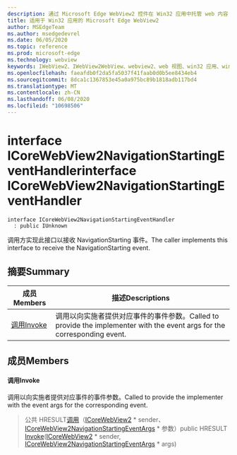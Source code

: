 ```yaml
---
description: 通过 Microsoft Edge WebView2 控件在 Win32 应用中托管 web 内容
title: 适用于 Win32 应用的 Microsoft Edge WebView2
author: MSEdgeTeam
ms.author: msedgedevrel
ms.date: 06/05/2020
ms.topic: reference
ms.prod: microsoft-edge
ms.technology: webview
keywords: IWebView2、IWebView2WebView、webview2、web 视图、win32 应用、win32、edge、ICoreWebView2、ICoreWebView2Controller、浏览器控件、边缘 html
ms.openlocfilehash: faeafdb0f2da5fa5037f41faab0d0b5ee8434eb4
ms.sourcegitcommit: 8dca1c1367853e45a0a975bc89b1818adb117bd4
ms.translationtype: MT
ms.contentlocale: zh-CN
ms.lasthandoff: 06/08/2020
ms.locfileid: "10698506"
---
```

# <span data-ttu-id="a5a1b-104">interface ICoreWebView2NavigationStartingEventHandler</span><span class="sxs-lookup"><span data-stu-id="a5a1b-104">interface ICoreWebView2NavigationStartingEventHandler</span></span> 

```
interface ICoreWebView2NavigationStartingEventHandler
  : public IUnknown
```

<span data-ttu-id="a5a1b-105">调用方实现此接口以接收 NavigationStarting 事件。</span><span class="sxs-lookup"><span data-stu-id="a5a1b-105">The caller implements this interface to receive the NavigationStarting event.</span></span>

## <span data-ttu-id="a5a1b-106">摘要</span><span class="sxs-lookup"><span data-stu-id="a5a1b-106">Summary</span></span>

 <span data-ttu-id="a5a1b-107">成员</span><span class="sxs-lookup"><span data-stu-id="a5a1b-107">Members</span></span>                        | <span data-ttu-id="a5a1b-108">描述</span><span class="sxs-lookup"><span data-stu-id="a5a1b-108">Descriptions</span></span>
--------------------------------|---------------------------------------------
[<span data-ttu-id="a5a1b-109">调用</span><span class="sxs-lookup"><span data-stu-id="a5a1b-109">Invoke</span></span>](#invoke) | <span data-ttu-id="a5a1b-110">调用以向实施者提供对应事件的事件参数。</span><span class="sxs-lookup"><span data-stu-id="a5a1b-110">Called to provide the implementer with the event args for the corresponding event.</span></span>

## <span data-ttu-id="a5a1b-111">成员</span><span class="sxs-lookup"><span data-stu-id="a5a1b-111">Members</span></span>

#### <span data-ttu-id="a5a1b-112">调用</span><span class="sxs-lookup"><span data-stu-id="a5a1b-112">Invoke</span></span> 

<span data-ttu-id="a5a1b-113">调用以向实施者提供对应事件的事件参数。</span><span class="sxs-lookup"><span data-stu-id="a5a1b-113">Called to provide the implementer with the event args for the corresponding event.</span></span>

> <span data-ttu-id="a5a1b-114">公共 HRESULT[调用](#invoke)（[ICoreWebView2](icorewebview2.md) \* sender、 [ICoreWebView2NavigationStartingEventArgs](icorewebview2navigationstartingeventargs.md) \* 参数）</span><span class="sxs-lookup"><span data-stu-id="a5a1b-114">public HRESULT [Invoke](#invoke)([ICoreWebView2](icorewebview2.md) \* sender, [ICoreWebView2NavigationStartingEventArgs](icorewebview2navigationstartingeventargs.md) \* args)</span></span>

